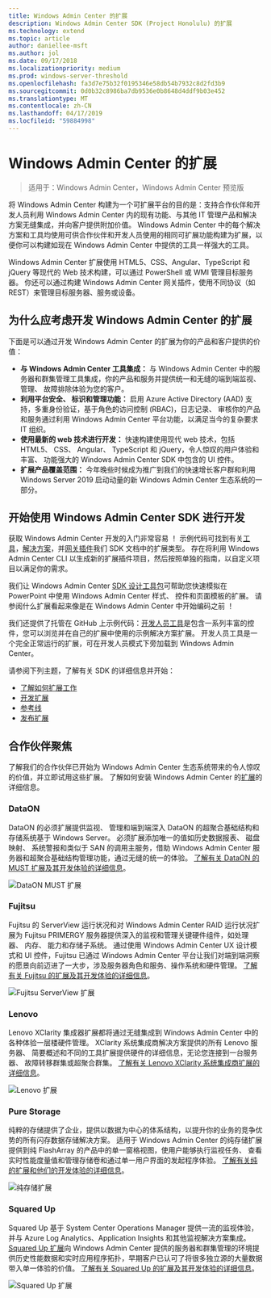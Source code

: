 ```yaml
---
title: Windows Admin Center 的扩展
description: Windows Admin Center SDK (Project Honolulu) 的扩展
ms.technology: extend
ms.topic: article
author: daniellee-msft
ms.author: jol
ms.date: 09/17/2018
ms.localizationpriority: medium
ms.prod: windows-server-threshold
ms.openlocfilehash: fa3d7e75b32f0195346e58db54b7932c8d2fd3b9
ms.sourcegitcommit: 0d0b32c8986ba7db9536e0b8648d4ddf9b03e452
ms.translationtype: MT
ms.contentlocale: zh-CN
ms.lasthandoff: 04/17/2019
ms.locfileid: "59884998"
---
```

# <a name="extensions-for-windows-admin-center"></a>Windows Admin Center 的扩展

>适用于：Windows Admin Center，Windows Admin Center 预览版

将 Windows Admin Center 构建为一个可扩展平台的目的是：支持合作伙伴和开发人员利用 Windows Admin Center 内的现有功能、与其他 IT 管理产品和解决方案无缝集成，并向客户提供附加价值。 Windows Admin Center 中的每个解决方案和工具均使用可供合作伙伴和开发人员使用的相同可扩展功能构建为扩展，以便你可以构建如现在 Windows Admin Center 中提供的工具一样强大的工具。

Windows Admin Center 扩展使用 HTML5、CSS、Angular、TypeScript 和 jQuery 等现代的 Web 技术构建，可以通过 PowerShell 或 WMI 管理目标服务器。 你还可以通过构建 Windows Admin Center 网关插件，使用不同协议（如 REST）来管理目标服务器、服务或设备。

## <a name="why-you-should-consider-developing-an-extension-for-windows-admin-center"></a>为什么应考虑开发 Windows Admin Center 的扩展

下面是可以通过开发 Windows Admin Center 的扩展为你的产品和客户提供的价值：

- **与 Windows Admin Center 工具集成：** 与 Windows Admin Center 中的服务器和群集管理工具集成，你的产品和服务并提供统一和无缝的端到端监视、 管理、 故障排除体验为您的客户。
- **利用平台安全、 标识和管理功能：** 启用 Azure Active Directory (AAD) 支持，多重身份验证，基于角色的访问控制 (RBAC)，日志记录、 审核你的产品和服务通过利用 Windows Admin Center 平台功能，以满足当今的复杂要求IT 组织。
- **使用最新的 web 技术进行开发：** 快速构建使用现代 web 技术，包括 HTML5、 CSS、 Angular、 TypeScript 和 jQuery，令人惊叹的用户体验和丰富、 功能强大的 Windows Admin Center SDK 中包含的 UI 控件。
- **扩展产品覆盖范围：** 今年晚些时候成为推广到我们的快速增长客户群和利用 Windows Server 2019 启动动量的新 Windows Admin Center 生态系统的一部分。

## <a name="start-developing-with-the-windows-admin-center-sdk"></a>开始使用 Windows Admin Center SDK 进行开发

获取 Windows Admin Center 开发的入门非常容易 ！  示例代码可找到有关[工具](develop-tool.md)，[解决方案](develop-solution.md)，并[网关插件](develop-gateway-plugin.md)我们 SDK 文档中的扩展类型。 存在将利用 Windows Admin Center CLI 以生成新的扩展插件项目，然后按照单独的指南，以自定义项目以满足你的需求。

我们让 Windows Admin Center [SDK 设计工具包](https://github.com/Microsoft/windows-admin-center-sdk/blob/master/WindowsAdminCenterDesignToolkit.zip)可帮助您快速模拟在 PowerPoint 中使用 Windows Admin Center 样式、 控件和页面模板的扩展。 请参阅什么扩展看起来像是在 Windows Admin Center 中开始编码之前 ！

我们还提供了托管在 GitHub 上示例代码：[开发人员工具](https://aka.ms/wacsdk)是包含一系列丰富的控件，您可以浏览并在自己的扩展中使用的示例解决方案扩展。 开发人员工具是一个完全正常运行的扩展，可在开发人员模式下旁加载到 Windows Admin Center。

请参阅下列主题，了解有关 SDK 的详细信息并开始：

- [了解如何扩展工作](understand-extensions.md)
- [开发扩展](developing-extensions.md)
- [参考线](guides.md)
- [发布扩展](publish-extensions.md)

## <a name="partner-spotlight"></a>合作伙伴聚焦

了解我们的合作伙伴已开始为 Windows Admin Center 生态系统带来的令人惊叹的价值，并立即试用这些扩展。 了解如何安装 Windows Admin Center 的[扩展](../configure/using-extensions.md)的详细信息。

### <a name="dataon"></a>DataON

DataON 的必须扩展提供监视、 管理和端到端深入 DataON 的超聚合基础结构和存储系统基于 Windows Server。 必须扩展添加唯一的值如历史数据报表、 磁盘映射、 系统警报和类似于 SAN 的调用主服务，借助 Windows Admin Center 服务器和超聚合基础结构管理功能，通过无缝的统一的体验。 [了解有关 DataON 的 MUST 扩展及其开发体验的详细信息](case-studies/dataon.md)。

![DataON MUST 扩展](../media/extensibility-overview/dataon-must-extension.png)

### <a name="fujitsu"></a>Fujitsu

Fujitsu 的 ServerView 运行状况和对 Windows Admin Center RAID 运行状况扩展为 Fujitsu PRIMERGY 服务器提供深入的监视和管理关键硬件组件，如处理器、 内存、 能力和存储子系统。 通过使用 Windows Admin Center UX 设计模式和 UI 控件，Fujitsu 已通过 Windows Admin Center 平台让我们对端到端洞察的愿景向前迈进了一大步，涉及服务器角色和服务、操作系统和硬件管理。 [了解有关 Fujitsu 的扩展及其开发体验的详细信息](case-studies/fujitsu.md)。

![Fujitsu ServerView 扩展](../media/extensibility-overview/fujitsu-serverview-extension.png)

### <a name="lenovo"></a>Lenovo

Lenovo XClarity 集成器扩展都将通过无缝集成到 Windows Admin Center 中的各种体验一层楼硬件管理。 XClarity 系统集成商解决方案提供的所有 Lenovo 服务器、 简要概述和不同的工具扩展提供硬件的详细信息，无论您连接到一台服务器、 故障转移群集或超聚合群集。 [了解有关 Lenovo XClarity 系统集成商扩展的详细信息](case-studies/lenovo.md)。

![Lenovo 扩展](../media/extensibility-overview/lenovo-extension.png)

### <a name="pure-storage"></a>Pure Storage

纯粹的存储提供了企业，提供以数据为中心的体系结构，以提升你的业务的竞争优势的所有闪存数据存储解决方案。 适用于 Windows Admin Center 的纯存储扩展提供到纯 FlashArray 的产品中的单一窗格视图，使用户能够执行监视任务、 查看实时性能度量值和管理存储卷和通过单一用户界面的发起程序体验。 [了解有关纯的扩展和他们的开发体验的详细信息](case-studies/purestorage.md)。

![纯存储扩展](../media/extensibility-overview/purestorage-extension.png)

### <a name="squared-up"></a>Squared Up

Squared Up 基于 System Center Operations Manager 提供一流的监视体验，并与 Azure Log Analytics、Application Insights 和其他监视解决方案集成。 [Squared Up 扩展](https://squaredup.com/product/honolulu/windows-admin-center-extension/?utm_source=microsoft-docs&utm_medium=public-relations&utm_campaign=honolulu)向 Windows Admin Center 提供的服务器和群集管理的环境提供历史性能数据和实时应用程序拓扑，早期客户已认可了将很多独立源的大量数据带入单一体验的价值。 [了解有关 Squared Up 的扩展及其开发体验的详细信息](case-studies/squared-up.md)。

![Squared Up 扩展](../media/extensibility-overview/squaredup-extension.png)